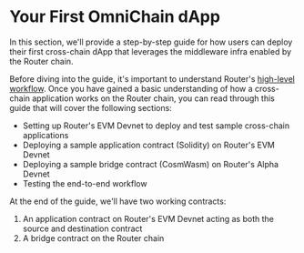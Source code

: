 # Your First OmniChain dApp
In this section, we'll provide a step-by-step guide for how users can deploy their first cross-chain dApp that leverages the middleware infra enabled by the Router chain.

Before diving into the guide, it's important to understand Router's <a href="../high-level-workflow" target="_blank">high-level workflow</a>. Once you have gained a basic understanding of how a cross-chain application works on the Router chain, you can read through this guide that will cover the following sections:

-   Setting up Router's EVM Devnet to deploy and test sample cross-chain applications
-   Deploying a sample application contract (Solidity) on Router's EVM Devnet
-   Deploying a sample bridge contract (CosmWasm) on Router's Alpha Devnet
-   Testing the end-to-end workflow
    <!-- 1. Sending a random cross-chain message to Router's Gateway contract on the source chain
    2. Verifying the state change of the bridge contract following the delivery of the inbound request to the Router chain
    3. Verifying the state change of the application contract following the delivery of the outbound request to the destination chain
    4. Verifying the state change of the bridge contract following the delivery of the outbound acknowledgment to the Router chain -->

At the end of the guide, we'll have two working contracts:
1. An application contract on Router's EVM Devnet acting as both the source and destination contract
2. A bridge contract on the Router chain